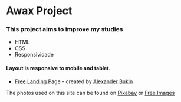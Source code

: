 # Awax Project

### This project aims to improve my studies

- HTML
- CSS
- Responsividade

#### Layout is responsive to mobile and tablet.

- [Free Landing Page](https://www.behance.net/gallery/58301549/Free-Landing-Page) - created by [Alexander Bukin](https://www.behance.net/bagd)

The photos used on this site can be found on [Pixabay](https://pixabay.com/pt/) or [Free Images](https://pt.freeimages.com/)
